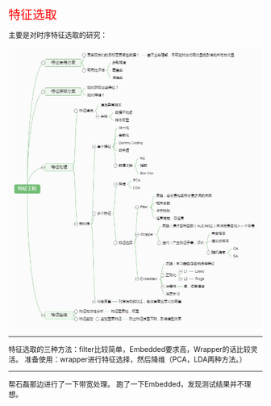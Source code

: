 <font size=5 color=red>特征选取</font>

主要是对时序特征选取的研究：




![特征工程](./特征工程.jpg)






-----------
特征选取的三种方法：filter比较简单，Embedded要求高，Wrapper的话比较灵活。
准备使用：wrapper进行特征选择，然后降维（PCA，LDA两种方法。）

----------
帮石磊那边进行了一下带宽处理。
跑了一下Embedded，发现测试结果并不理想。

